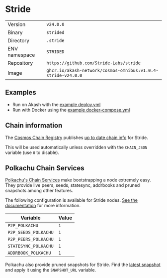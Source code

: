 # Stride

| | |
|---|---|
|Version|`v24.0.0`|
|Binary|`strided`|
|Directory|`.stride`|
|ENV namespace|`STRIDED`|
|Repository|`https://github.com/Stride-Labs/stride`|
|Image|`ghcr.io/akash-network/cosmos-omnibus:v1.0.4-stride-v24.0.0`|

## Examples

- Run on Akash with the [example deploy.yml](./deploy.yml)
- Run with Docker using the [example docker-compose.yml](./docker-compose.yml)

## Chain information

The [Cosmos Chain Registry](https://github.com/cosmos/chain-registry) publishes [up to date chain info](https://raw.githubusercontent.com/cosmos/chain-registry/master/stride/chain.json) for Stride.

This will be used automatically unless overridden with the `CHAIN_JSON` variable (use `0` to disable).

## Polkachu Chain Services

[Polkachu's Chain Services](https://www.polkachu.com/) make bootstrapping a node extremely easy. They provide live peers, seeds, statesync, addrbooks and pruned snapshots among other features.

The following configuration is available for Stride nodes. [See the documentation](../README.md#polkachu-services) for more information.

|Variable|Value|
|---|---|
|`P2P_POLKACHU`|`1`|
|`P2P_SEEDS_POLKACHU`|`1`|
|`P2P_PEERS_POLKACHU`|`1`|
|`STATESYNC_POLKACHU`|`1`|
|`ADDRBOOK_POLKACHU`|`1`|

Polkachu also provide pruned snapshots for Stride. Find the [latest snapshot](https://polkachu.com/tendermint_snapshots/akash) and apply it using the `SNAPSHOT_URL` variable.
